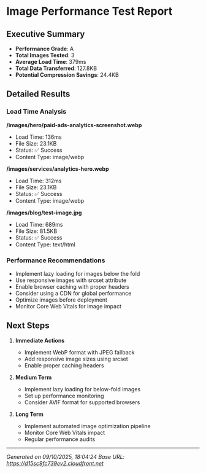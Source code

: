 # Image Performance Test Report

## Executive Summary

- **Performance Grade**: A
- **Total Images Tested**: 3
- **Average Load Time**: 379ms
- **Total Data Transferred**: 127.8KB
- **Potential Compression Savings**: 24.4KB

## Detailed Results

### Load Time Analysis

**/images/hero/paid-ads-analytics-screenshot.webp**

- Load Time: 136ms
- File Size: 23.1KB
- Status: ✅ Success
- Content Type: image/webp

**/images/services/analytics-hero.webp**

- Load Time: 312ms
- File Size: 23.1KB
- Status: ✅ Success
- Content Type: image/webp

**/images/blog/test-image.jpg**

- Load Time: 689ms
- File Size: 81.5KB
- Status: ✅ Success
- Content Type: text/html

### Performance Recommendations

- Implement lazy loading for images below the fold
- Use responsive images with srcset attribute
- Enable browser caching with proper headers
- Consider using a CDN for global performance
- Optimize images before deployment
- Monitor Core Web Vitals for image impact

## Next Steps

1. **Immediate Actions**
   - Implement WebP format with JPEG fallback
   - Add responsive image sizes using srcset
   - Enable proper caching headers

2. **Medium Term**
   - Implement lazy loading for below-fold images
   - Set up performance monitoring
   - Consider AVIF format for supported browsers

3. **Long Term**
   - Implement automated image optimization pipeline
   - Monitor Core Web Vitals impact
   - Regular performance audits

---

_Generated on 09/10/2025, 18:04:24_ _Base URL:
https://d15sc9fc739ev2.cloudfront.net_
